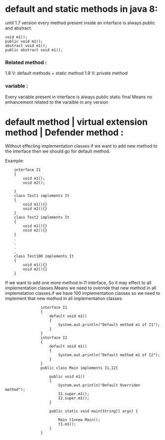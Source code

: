 # default and static methods in java 8:

until 1.7 version every method present inside an interface is always public and abstract.

    void m1();
    public void m1();
    abstract void m1();
    public abstract void m1();
 
### Related method :

1.8 V: default methods + static method
1.9 V: private method

### variable :

Every variable present in interface is always public static final
Means no enhancement related to the varaible in any version

# default method | virtual extension method | Defender method :

Without effecting implementation classes if we want to add new method to the interface then we should go for default method.

Example:

        interface I1
        {
            void m1();
            void m2();

        }
        class Test1 implements It
        {
            void m1(){}
            void m2(){}
        }
        class Test2 implements It
        {
            void m1(){}
            void m2(){}
        }
        .
        .
        .
        .
        class Test100 implements It
        {
            void m1(){}
            void m2(){}
        }
        
If we want to add one more method in I1 interface, So it may effect to all implementation classes.Means we need to override that new method in all implemetation classes.if we have 100 implementation classes so we need to implement that new method in all implementation classes.        
        
                    interface I1
                    {
                        default void m1()
                        {
                            System.out.println("Default method m1 of I1");
                        }
                    }
                    interface I2
                    {
                        default void m1()
                        {
                            System.out.println("Default method m1 of I2");
                        }
                    }
                    public class Main implements I1,I2{

                        public void m1()
                        {
                            System.out.println("Default Overriden method");
                            I1.super.m1();
                            I2.super.m1();
                        }

                        public static void main(String[] args) {

                            Main t1=new Main();
                            t1.m1();
                        }
                    }        
